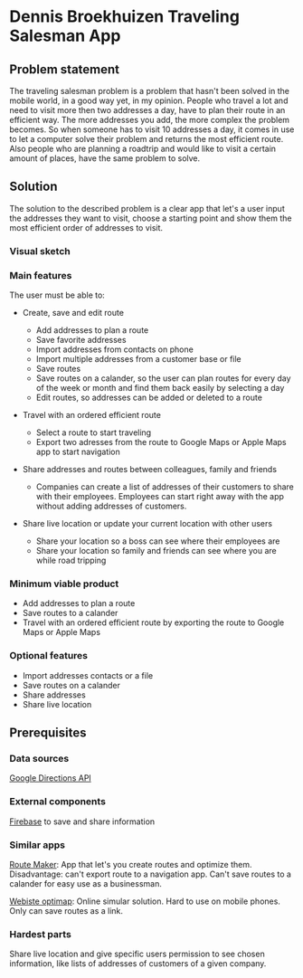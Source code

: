 # Dennis Broekhuizen Traveling Salesman App

## Problem statement
The traveling salesman problem is a problem that hasn't been solved in the mobile world, in a good way yet, in my opinion. People who travel a lot and need to visit more then two addresses a day, have to plan their route in an efficient way. The more addresses you add, the more complex the problem becomes. So when someone has to visit 10 addresses a day, it comes in use to let a computer solve their problem and returns the most efficient route. Also people who are planning a roadtrip and would like to visit a certain amount of places, have the same problem to solve.

## Solution
The solution to the described problem is a clear app that let's a user input the addresses they want to visit, choose a starting point and show them the most efficient order of addresses to visit.

### Visual sketch


### Main features
The user must be able to:
* Create, save and edit route
  * Add addresses to plan a route
  * Save favorite addresses
  * Import addresses from contacts on phone
  * Import multiple addresses from a customer base or file
  * Save routes
  * Save routes on a calander, so the user can plan routes for every day of the week or month and find them back easily by selecting a day
  * Edit routes, so addresses can be added or deleted to a route

* Travel with an ordered efficient route
  * Select a route to start traveling
  * Export two adresses from the route to Google Maps or Apple Maps app to start navigation

* Share addresses and routes between colleagues, family and friends
  * Companies can create a list of addresses of their customers to share with their employees. Employees can start right away with the app without adding addresses of customers.

* Share live location or update your current location with other users
  * Share your location so a boss can see where their employees are
  * Share your location so family and friends can see where you are while road tripping

### Minimum viable product
* Add addresses to plan a route
* Save routes to a calander
* Travel with an ordered efficient route by exporting the route to Google Maps or Apple Maps

### Optional features
* Import addresses contacts or a file
* Save routes on a calander
* Share addresses
* Share live location

## Prerequisites

### Data sources
[Google Directions API](https://developers.google.com/maps/documentation/directions/intro#Waypoints)

### External components
[Firebase](https://firebase.google.com/) to save and share information

### Similar apps
[Route Maker](https://itunes.apple.com/nl/app/route-maker-route-planner/id966111128?mt=8):
App that let's you create routes and optimize them. Disadvantage: can't export route to a navigation app. Can't save routes to a calander for easy use as a businessman.

[Webiste optimap](http://www.gebweb.net/optimap/):
Online simular solution. Hard to use on mobile phones. Only can save routes as a link. 

### Hardest parts
Share live location and give specific users permission to see chosen information, like lists of addresses of customers of a given company.
